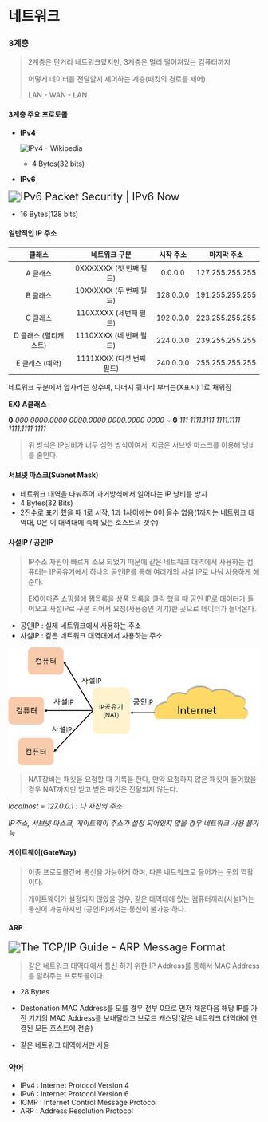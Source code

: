 # 네트워크



### 3계층

> 2계층은 단거리 네트워크였지만, 3계층은 멀리 떨어져있는 컴퓨터까지 
>
> 어떻게 데이터를 전달할지 제어하는 계층(패킷의 경로를 제어)
>
> LAN - WAN - LAN



#### 3계층 주요 프로토콜

- **IPv4** 

  ![IPv4 - Wikipedia](https://upload.wikimedia.org/wikipedia/commons/thumb/6/60/IPv4_Packet-en.svg/1200px-IPv4_Packet-en.svg.png)

  - 4 Bytes(32 bits)

-  **IPv6**

  <img src="https://techhub.hpe.com/eginfolib/networking/docs/switches/5120si/cg/5998-8491_l3-ip-svcs_cg/content/images/image44.png" alt="IPv6 Packet Security | IPv6 Now" style="zoom:150%;" />

  - 16 Bytes(128 bits)



#### 일반적인 IP 주소

|       **클래스**       |     **네트워크 구분**      | **시작 주소** | **마지막 주소** |
| :--------------------: | :------------------------: | :-----------: | :-------------: |
|        A 클래스        | 0XXXXXXX   (첫 번째 필드)  |    0.0.0.0    | 127.255.255.255 |
|        B 클래스        | 10XXXXXX   (두 번째 필드)  |   128.0.0.0   | 191.255.255.255 |
|        C 클래스        |  110XXXXX   (세번째 필드)  |   192.0.0.0   | 223.255.255.255 |
| D 클래스  (멀티캐스트) | 1110XXXX   (네 번째 필드)  |   224.0.0.0   | 239.255.255.255 |
|    E 클래스  (예약)    | 1111XXXX  (다섯 번째 필드) |   240.0.0.0   | 255.255.255.255 |

네트워크 구분에서 앞자리는 상수며, 나머지 뒷자리 부터는(X표시) 1로 채워짐

**EX) A클래스** 

**0** *000 0000.0000 0000.0000 0000.0000 0000* ~ **0** *111 1111.1111 1111.1111 1111.1111 1111*



> 위 방식은 IP낭비가 너무 심한 방식이여서, 지금은 서브넷 마스크를 이용해 낭비를 줄인다.



#### 서브넷 마스크(Subnet Mask)

- 네트워크 대역을 나눠주어 과거방식에서 일어나는 IP 낭비를 방지
- 4 Bytes(32 Bits)
- 2진수로 표기 했을 때 1로 시작, 1과 1사이에는 0이 올수 없음(1까지는 네트워크 대역대, 0은 이 대역대에 속해 있는 호스트의 갯수)



#### 사설IP / 공인IP

> IP주소 자원이 빠르게 소모 되었기 때문에 같은 네트워크 대역에서 사용하는 컴퓨터는 IP공유기에서 하나의 공인IP를 통해 여러개의 사설 IP로 나눠 사용하게 해준다.
>
> EX)아마존 쇼핑물에 찜목록을 상품 목록을 클릭 했을 때 공인 IP로 데이터가 들어오고 사설IP로 구분 되어서 요청(사용중인 기기)한 곳으로 데이터가 들어온다.

- 공인IP : 실제 네트워크에서 사용하는 주소
- 사설IP : 같은 네트워크 대역대에서 사용하는 주소

<img src="https://github.com/yeoung004/yeoung004.github.io/blob/main/_posts/Network/image-20210928194145994.png?raw=true" alt="image-20210928194145994" style="zoom:80%;" />



> NAT장비는 패킷을 요청할 때 기록을 한다, 만약 요청하지 않은 패킷이 들어왔을 경우 NAT까지만 받고 받은 패킷은 전달되지 않는다.

*localhost = 127.0.0.1 : 나 자신의 주소*

*IP주소, 서브넷 마스크, 게이트웨이 주소가 설정 되어있지 않을 경우 네트워크 사용 불가능*



#### 게이트웨이(GateWay)

> 이종 프로토콜간에 통신을 가능하게 하며, 다른 네트워크로 들어가는 문의 역활이다.
>
> 게이트웨이가 설정되지 않았을 경우, 같은 대역대에 있는 컴퓨터끼리(사설IP)는 통신이 가능하지만 (공인IP)에서는 통신이 불가능 하다.



#### ARP

<img src="https://blog.kakaocdn.net/dn/ebowy5/btqAY6Sl40m/oOfKD7rryXAjNumFuXCasK/img.png" alt="The TCP/IP Guide - ARP Message Format" style="zoom:150%;" />

> 같은 네트워크 대역대에서 통신 하기 위한  IP Address를 통해서 MAC Address를 알려주는 프로토콜이다.

- 28 Bytes
- Destonation MAC Address를 모를 경우 전부 0으로 먼저 채운다음 해당 IP를 가진 기기의 MAC Address를 보내달라고 브로드 캐스팅(같은 네트워크 대역대에 연결된 모든 호스트에 전송)

- 같은 네트워크 대역에서만 사용



### 약어

- IPv4 : Internet Protocol Version 4
- IPv6 : Internet Protocol Version 6
- ICMP : Internet Control Message Protocol
- ARP : Address Resolution Protocol